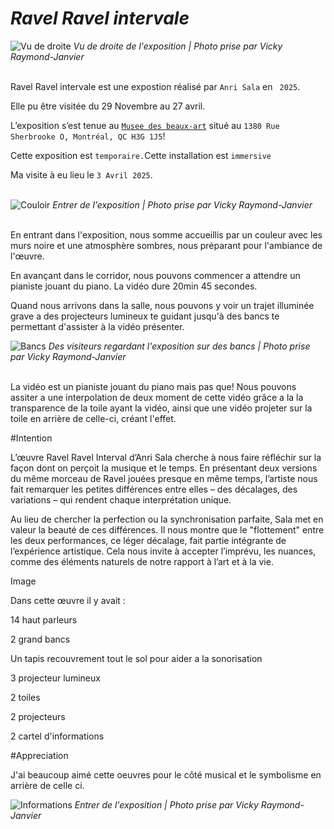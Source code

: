 # *Ravel Ravel intervale* 

![Vu de droite](medias/vu_de_droite_photo_VRJ.jfif)
<i>Vu de droite de l'exposition | Photo prise par Vicky Raymond-Janvier</i><br><br>

Ravel Ravel intervale est une expostion réalisé par `Anri Sala` en ` 2025`. <br>



Elle pu être visitée du 29 Novembre au 27 avril. <br>



L’exposition s’est tenue au <ins>`Musee des beaux-art`</ins> situé au `1380 Rue Sherbrooke O, Montréal, QC H3G 1J5`! <br>



Cette exposition est `temporaire.`Cette installation est `immersive` <br>



Ma visite à eu lieu le `3 Avril 2025`. <br><br>





![Couloir](medias/couloir_photo_VRJ.jfif)
<i>Entrer de l'exposition | Photo prise par Vicky Raymond-Janvier</i><br><br>



En entrant dans l'exposition, nous somme accueillis par un couleur avec les murs noire et une atmosphère sombres, nous préparant pour l'ambiance de l'œuvre. <br>



En avançant dans le corridor, nous pouvons commencer a attendre un pianiste jouant du piano. La vidéo dure 20min 45 secondes. <br>



Quand nous arrivons dans la salle, nous pouvons y voir un trajet illuminée grave a des projecteurs lumineux te guidant jusqu'à des bancs te permettant d'assister à la vidéo présenter. <br>

![Bancs](medias/bancs_photo_VRJ.jfif)
<i>Des visiteurs regardant l'exposition sur des bancs | Photo prise par Vicky Raymond-Janvier</i><br><br>




La vidéo est un pianiste jouant du piano mais pas que! Nous pouvons assiter a une interpolation de deux moment de cette vidéo grâce a la la transparence de la toile ayant la vidéo, ainsi que une vidéo projeter sur la toile en arrière de celle-ci, créant l'effet. <br>





#Intention

L’œuvre Ravel Ravel Interval d’Anri Sala cherche à nous faire réfléchir sur la façon dont on perçoit la musique et le temps. En présentant deux versions du même morceau de Ravel jouées presque en même temps, l’artiste nous fait remarquer les petites différences entre elles – des décalages, des variations – qui rendent chaque interprétation unique. <br>



Au lieu de chercher la perfection ou la synchronisation parfaite, Sala met en valeur la beauté de ces différences. Il nous montre que le "flottement" entre les deux performances, ce léger décalage, fait partie intégrante de l’expérience artistique. Cela nous invite à accepter l’imprévu, les nuances, comme des éléments naturels de notre rapport à l’art et à la vie. <br>



Image



Dans cette œuvre il y avait : <br>

14 haut parleurs <br>

2 grand bancs <br>

Un tapis recouvrement tout le sol pour aider a la sonorisation <br>

3 projecteur lumineux <br>

2 toiles <br>

2 projecteurs <br>

2 cartel d'informations <br>





#Appreciation

J'ai beaucoup aimé cette oeuvres pour le côté musical et le symbolisme en arrière de celle ci.

![Informations](medias/informations_photo_VRJ.jfif)
<i>Entrer de l'exposition | Photo prise par Vicky Raymond-Janvier</i><br><br>







